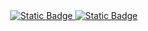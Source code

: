<div align="center">
<a href="https://discordapp.com/users/308514861795639297/" target="_blank">
<img alt="Static Badge" src="https://img.shields.io/badge/insaneluv-ffffff?style=flat&logo=discord&link=https%3A%2F%2Fdiscord.com%2Fusers%2F308514861795639297%2F">
<img alt="Static Badge" src="https://img.shields.io/badge/spaghetti_coder-ffffff?style=flat&logo=telegram&link=https%3A%2F%2Fdiscord.com%2Fusers%2F308514861795639297%2F">
</a>
</div>
